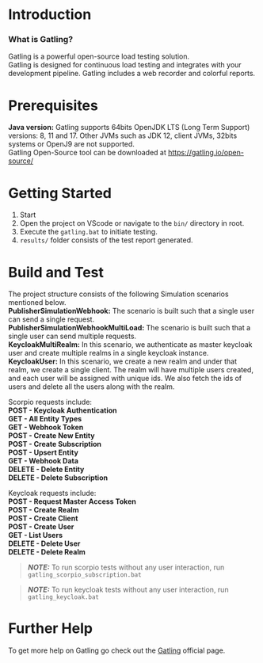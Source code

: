 # Introduction
### **What is Gatling?**
Gatling is a powerful open-source load testing solution.<br/>
Gatling is designed for continuous load testing and integrates with your development pipeline. Gatling includes a web recorder and colorful reports.

# Prerequisites
**Java version:** Gatling supports 64bits OpenJDK LTS (Long Term Support) versions: 8, 11 and 17. Other JVMs such as JDK 12, client JVMs, 32bits systems or OpenJ9 are not supported.<br/>
Gatling Open-Source tool can be downloaded at https://gatling.io/open-source/

# Getting Started
1. Start
2. Open the project on VScode or navigate to the `bin/` directory in root.
3. Execute the `gatling.bat` to initiate testing.
4. `results/` folder consists of the test report generated.

# Build and Test
The project structure consists of the following Simulation scenarios mentioned below.<br/>
**PublisherSimulationWebhook:** The scenario is built such that a single user can send a single request.<br/>
**PublisherSimulationWebhookMultiLoad:** The scenario is built such that a single user can send multiple requests.<br/>
**KeycloakMultiRealm:** In this scenario, we authenticate as master keycloak user and create multiple realms in a single keycloak instance.<br/>
**KeycloakUser:** In this scenario, we create a new realm and under that realm, we create a single client. The realm will have multiple users created, and each user will be assigned with unique ids. We also fetch the ids of users and delete all the users along with the realm.<br/>

Scorpio requests include:<br/>
**POST - Keycloak Authentication**<br/>
**GET - All Entity Types**<br/>
**GET - Webhook Token**<br/>
**POST - Create New Entity**<br/>
**POST - Create Subscription**<br/>
**POST - Upsert Entity**<br/>
**GET - Webhook Data**<br/>
**DELETE - Delete Entity**<br/>
**DELETE - Delete Subscription**<br/>

Keycloak requests include:<br/>
**POST - Request Master Access Token**<br/>
**POST - Create Realm**<br/>
**POST - Create Client**<br/>
**POST - Create User**<br/>
**GET - List Users**<br/>
**DELETE - Delete User**<br/>
**DELETE - Delete Realm**<br/>

> **_NOTE:_** To run scorpio tests without any user interaction, run `gatling_scorpio_subscription.bat`

> **_NOTE:_** To run keycloak tests without any user interaction, run `gatling_keycloak.bat`

# Further Help
To get more help on Gatling go check out the [Gatling](https://gatling.io/) official page.
